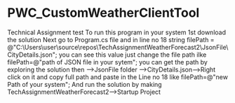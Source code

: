 # PWC_CustomWeatherClientTool
Technical Assignment test
To run this program in your system 1st download the solution
Next go to Program.cs file and in line no 18 string filePath = @"C:\Users\user\source\repos\TechAssignmentWeatherForecast2\JsonFile\CityDetails.json"; you can see this value just change the file path ilke filePath=@"path of JSON file in your sytem";
you can get the path by exploring the solution then -->JsonFile folder -->CityDetails.json-->Right click on it and copy full path and paste in the Line no 18 like 
filePath=@"new Path of your system";
And run the solution by making TechAssignmentWeatherForecast2-->Startup Project 
